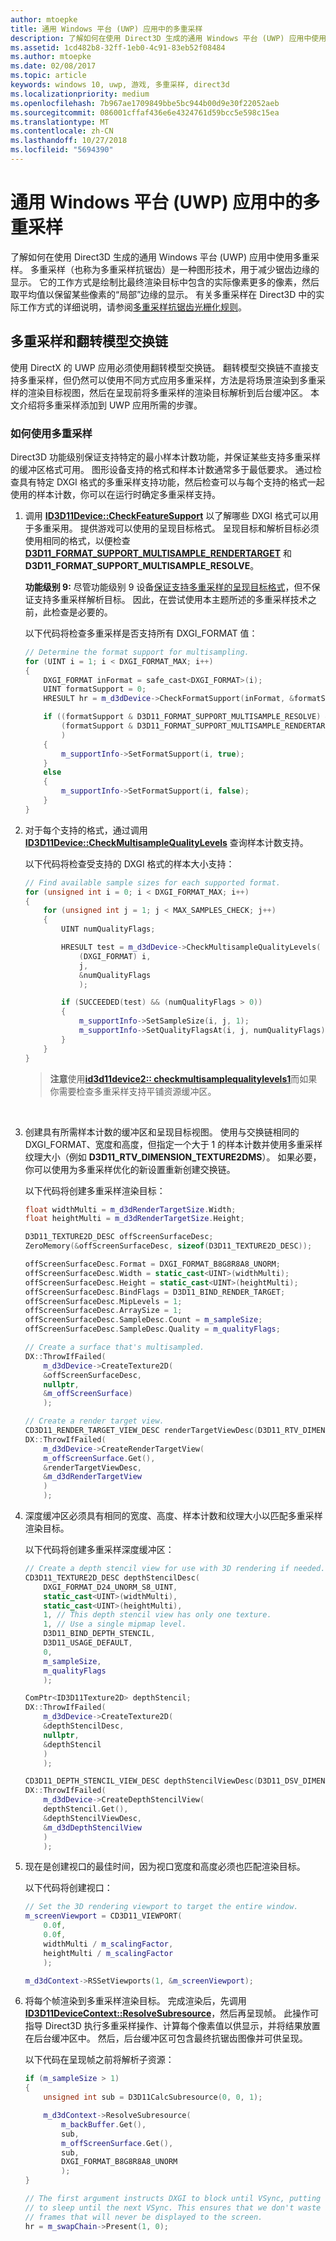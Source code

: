 ```yaml
---
author: mtoepke
title: 通用 Windows 平台 (UWP) 应用中的多重采样
description: 了解如何在使用 Direct3D 生成的通用 Windows 平台 (UWP) 应用中使用多重采样。
ms.assetid: 1cd482b8-32ff-1eb0-4c91-83eb52f08484
ms.author: mtoepke
ms.date: 02/08/2017
ms.topic: article
keywords: windows 10, uwp, 游戏, 多重采样, direct3d
ms.localizationpriority: medium
ms.openlocfilehash: 7b967ae1709849bbe5bc944b00d9e30f22052aeb
ms.sourcegitcommit: 086001cffaf436e6e4324761d59bcc5e598c15ea
ms.translationtype: MT
ms.contentlocale: zh-CN
ms.lasthandoff: 10/27/2018
ms.locfileid: "5694390"
---
```

# <a name="span-iddevgamingmultisamplingmulti-sampleantialiasinginwindowsstoreappsspan-multisampling-in-universal-windows-platform-uwp-apps"></a><span id="dev_gaming.multisampling__multi-sample_anti_aliasing__in_windows_store_apps"></span>通用 Windows 平台 (UWP) 应用中的多重采样



了解如何在使用 Direct3D 生成的通用 Windows 平台 (UWP) 应用中使用多重采样。 多重采样（也称为多重采样抗锯齿）是一种图形技术，用于减少锯齿边缘的显示。 它的工作方式是绘制比最终渲染目标中包含的实际像素更多的像素，然后取平均值以保留某些像素的“局部”边缘的显示。 有关多重采样在 Direct3D 中的实际工作方式的详细说明，请参阅[多重采样抗锯齿光栅化规则](https://msdn.microsoft.com/library/windows/desktop/cc627092#Multisample)。

## <a name="multisampling-and-the-flip-model-swap-chain"></a>多重采样和翻转模型交换链


使用 DirectX 的 UWP 应用必须使用翻转模型交换链。 翻转模型交换链不直接支持多重采样，但仍然可以使用不同方式应用多重采样，方法是将场景渲染到多重采样的渲染目标视图，然后在呈现前将多重采样的渲染目标解析到后台缓冲区。 本文介绍将多重采样添加到 UWP 应用所需的步骤。

### <a name="how-to-use-multisampling"></a>如何使用多重采样

Direct3D 功能级别保证支持特定的最小样本计数功能，并保证某些支持多重采样的缓冲区格式可用。 图形设备支持的格式和样本计数通常多于最低要求。 通过检查具有特定 DXGI 格式的多重采样支持功能，然后检查可以与每个支持的格式一起使用的样本计数，你可以在运行时确定多重采样支持。

1.  调用 [**ID3D11Device::CheckFeatureSupport**](https://msdn.microsoft.com/library/windows/desktop/ff476497) 以了解哪些 DXGI 格式可以用于多重采用。 提供游戏可以使用的呈现目标格式。 呈现目标和解析目标必须使用相同的格式，以便检查 [**D3D11\_FORMAT\_SUPPORT\_MULTISAMPLE\_RENDERTARGET**](https://msdn.microsoft.com/library/windows/desktop/ff476134) 和 **D3D11\_FORMAT\_SUPPORT\_MULTISAMPLE\_RESOLVE**。

    **功能级别 9:** 尽管功能级别 9 设备[保证支持多重采样的呈现目标格式](https://msdn.microsoft.com/library/windows/desktop/ff471324#MultiSample_RenderTarget)，但不保证支持多重采样解析目标。 因此，在尝试使用本主题所述的多重采样技术之前，此检查是必要的。

    以下代码将检查多重采样是否支持所有 DXGI\_FORMAT 值：

    ```cpp
    // Determine the format support for multisampling.
    for (UINT i = 1; i < DXGI_FORMAT_MAX; i++)
    {
        DXGI_FORMAT inFormat = safe_cast<DXGI_FORMAT>(i);
        UINT formatSupport = 0;
        HRESULT hr = m_d3dDevice->CheckFormatSupport(inFormat, &formatSupport);

        if ((formatSupport & D3D11_FORMAT_SUPPORT_MULTISAMPLE_RESOLVE) &&
            (formatSupport & D3D11_FORMAT_SUPPORT_MULTISAMPLE_RENDERTARGET)
            )
        {
            m_supportInfo->SetFormatSupport(i, true);
        }
        else
        {
            m_supportInfo->SetFormatSupport(i, false);
        }
    }
    ```

2.  对于每个支持的格式，通过调用 [**ID3D11Device::CheckMultisampleQualityLevels**](https://msdn.microsoft.com/library/windows/desktop/ff476499) 查询样本计数支持。

    以下代码将检查受支持的 DXGI 格式的样本大小支持：

    ```cpp
    // Find available sample sizes for each supported format.
    for (unsigned int i = 0; i < DXGI_FORMAT_MAX; i++)
    {
        for (unsigned int j = 1; j < MAX_SAMPLES_CHECK; j++)
        {
            UINT numQualityFlags;

            HRESULT test = m_d3dDevice->CheckMultisampleQualityLevels(
                (DXGI_FORMAT) i,
                j,
                &numQualityFlags
                );

            if (SUCCEEDED(test) && (numQualityFlags > 0))
            {
                m_supportInfo->SetSampleSize(i, j, 1);
                m_supportInfo->SetQualityFlagsAt(i, j, numQualityFlags);
            }
        }
    }
    ```

    > **注意**使用[**id3d11device2:: checkmultisamplequalitylevels1**](https://msdn.microsoft.com/library/windows/desktop/dn280494)而如果你需要检查多重采样支持平铺资源缓冲区。

     

3.  创建具有所需样本计数的缓冲区和呈现目标视图。 使用与交换链相同的 DXGI\_FORMAT、宽度和高度，但指定一个大于 1 的样本计数并使用多重采样纹理大小（例如 **D3D11\_RTV\_DIMENSION\_TEXTURE2DMS**）。 如果必要，你可以使用为多重采样优化的新设置重新创建交换链。

    以下代码将创建多重采样渲染目标：

    ```cpp
    float widthMulti = m_d3dRenderTargetSize.Width;
    float heightMulti = m_d3dRenderTargetSize.Height;

    D3D11_TEXTURE2D_DESC offScreenSurfaceDesc;
    ZeroMemory(&offScreenSurfaceDesc, sizeof(D3D11_TEXTURE2D_DESC));

    offScreenSurfaceDesc.Format = DXGI_FORMAT_B8G8R8A8_UNORM;
    offScreenSurfaceDesc.Width = static_cast<UINT>(widthMulti);
    offScreenSurfaceDesc.Height = static_cast<UINT>(heightMulti);
    offScreenSurfaceDesc.BindFlags = D3D11_BIND_RENDER_TARGET;
    offScreenSurfaceDesc.MipLevels = 1;
    offScreenSurfaceDesc.ArraySize = 1;
    offScreenSurfaceDesc.SampleDesc.Count = m_sampleSize;
    offScreenSurfaceDesc.SampleDesc.Quality = m_qualityFlags;

    // Create a surface that's multisampled.
    DX::ThrowIfFailed(
        m_d3dDevice->CreateTexture2D(
        &offScreenSurfaceDesc,
        nullptr,
        &m_offScreenSurface)
        );

    // Create a render target view. 
    CD3D11_RENDER_TARGET_VIEW_DESC renderTargetViewDesc(D3D11_RTV_DIMENSION_TEXTURE2DMS);
    DX::ThrowIfFailed(
        m_d3dDevice->CreateRenderTargetView(
        m_offScreenSurface.Get(),
        &renderTargetViewDesc,
        &m_d3dRenderTargetView
        )
        );
    ```

4.  深度缓冲区必须具有相同的宽度、高度、样本计数和纹理大小以匹配多重采样渲染目标。

    以下代码将创建多重采样深度缓冲区：

    ```cpp
    // Create a depth stencil view for use with 3D rendering if needed.
    CD3D11_TEXTURE2D_DESC depthStencilDesc(
        DXGI_FORMAT_D24_UNORM_S8_UINT,
        static_cast<UINT>(widthMulti),
        static_cast<UINT>(heightMulti),
        1, // This depth stencil view has only one texture.
        1, // Use a single mipmap level.
        D3D11_BIND_DEPTH_STENCIL,
        D3D11_USAGE_DEFAULT,
        0,
        m_sampleSize,
        m_qualityFlags
        );

    ComPtr<ID3D11Texture2D> depthStencil;
    DX::ThrowIfFailed(
        m_d3dDevice->CreateTexture2D(
        &depthStencilDesc,
        nullptr,
        &depthStencil
        )
        );

    CD3D11_DEPTH_STENCIL_VIEW_DESC depthStencilViewDesc(D3D11_DSV_DIMENSION_TEXTURE2DMS);
    DX::ThrowIfFailed(
        m_d3dDevice->CreateDepthStencilView(
        depthStencil.Get(),
        &depthStencilViewDesc,
        &m_d3dDepthStencilView
        )
        );
    ```

5.  现在是创建视口的最佳时间，因为视口宽度和高度必须也匹配渲染目标。

    以下代码将创建视口：

    ```cpp
    // Set the 3D rendering viewport to target the entire window.
    m_screenViewport = CD3D11_VIEWPORT(
        0.0f,
        0.0f,
        widthMulti / m_scalingFactor,
        heightMulti / m_scalingFactor
        );

    m_d3dContext->RSSetViewports(1, &m_screenViewport);
    ```

6.  将每个帧渲染到多重采样渲染目标。 完成渲染后，先调用 [**ID3D11DeviceContext::ResolveSubresource**](https://msdn.microsoft.com/library/windows/desktop/ff476474)，然后再呈现帧。 此操作可指导 Direct3D 执行多重采样操作、计算每个像素值以供显示，并将结果放置在后台缓冲区中。 然后，后台缓冲区可包含最终抗锯齿图像并可供呈现。

    以下代码在呈现帧之前将解析子资源：

    ```cpp
    if (m_sampleSize > 1)
    {
        unsigned int sub = D3D11CalcSubresource(0, 0, 1);

        m_d3dContext->ResolveSubresource(
            m_backBuffer.Get(),
            sub,
            m_offScreenSurface.Get(),
            sub,
            DXGI_FORMAT_B8G8R8A8_UNORM
            );
    }

    // The first argument instructs DXGI to block until VSync, putting the application
    // to sleep until the next VSync. This ensures that we don't waste any cycles rendering
    // frames that will never be displayed to the screen.
    hr = m_swapChain->Present(1, 0);
    ```

 

 




